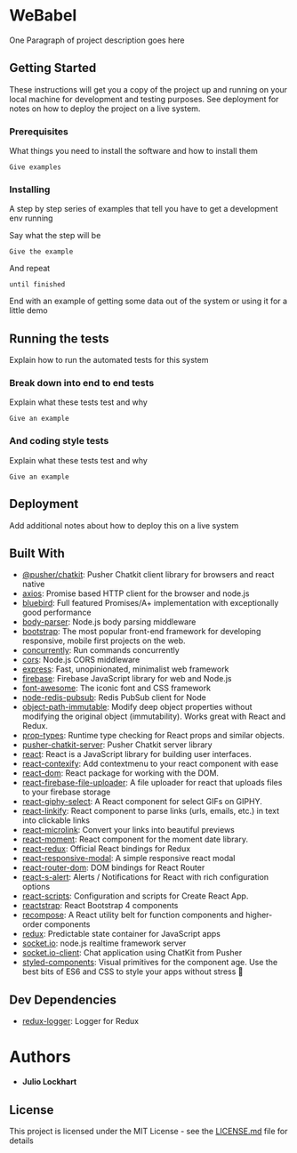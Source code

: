 # WeBabel

One Paragraph of project description goes here

## Getting Started

These instructions will get you a copy of the project up and running on your local machine for development and testing purposes. See deployment for notes on how to deploy the project on a live system.

### Prerequisites

What things you need to install the software and how to install them

```
Give examples
```

### Installing

A step by step series of examples that tell you have to get a development env running

Say what the step will be

```
Give the example
```

And repeat

```
until finished
```

End with an example of getting some data out of the system or using it for a little demo

## Running the tests

Explain how to run the automated tests for this system

### Break down into end to end tests

Explain what these tests test and why

```
Give an example
```

### And coding style tests

Explain what these tests test and why

```
Give an example
```

## Deployment

Add additional notes about how to deploy this on a live system

## Built With

- [@pusher/chatkit](https://ghub.io/@pusher/chatkit): Pusher Chatkit client library for browsers and react native
- [axios](https://ghub.io/axios): Promise based HTTP client for the browser and node.js
- [bluebird](https://ghub.io/bluebird): Full featured Promises/A+ implementation with exceptionally good performance
- [body-parser](https://ghub.io/body-parser): Node.js body parsing middleware
- [bootstrap](https://ghub.io/bootstrap): The most popular front-end framework for developing responsive, mobile first projects on the web.
- [concurrently](https://ghub.io/concurrently): Run commands concurrently
- [cors](https://ghub.io/cors): Node.js CORS middleware
- [express](https://ghub.io/express): Fast, unopinionated, minimalist web framework
- [firebase](https://ghub.io/firebase): Firebase JavaScript library for web and Node.js
- [font-awesome](https://ghub.io/font-awesome): The iconic font and CSS framework
- [node-redis-pubsub](https://ghub.io/node-redis-pubsub): Redis PubSub client for Node
- [object-path-immutable](https://ghub.io/object-path-immutable): Modify deep object properties without modifying the original object (immutability). Works great with React and Redux.
- [prop-types](https://ghub.io/prop-types): Runtime type checking for React props and similar objects.
- [pusher-chatkit-server](https://ghub.io/pusher-chatkit-server): Pusher Chatkit server library
- [react](https://ghub.io/react): React is a JavaScript library for building user interfaces.
- [react-contexify](https://ghub.io/react-contexify): Add contextmenu to your react component with ease
- [react-dom](https://ghub.io/react-dom): React package for working with the DOM.
- [react-firebase-file-uploader](https://ghub.io/react-firebase-file-uploader): A file uploader for react that uploads files to your firebase storage
- [react-giphy-select](https://ghub.io/react-giphy-select): A React component for select GIFs on GIPHY.
- [react-linkify](https://ghub.io/react-linkify): React component to parse links (urls, emails, etc.) in text into clickable links
- [react-microlink](https://ghub.io/react-microlink): Convert your links into beautiful previews
- [react-moment](https://ghub.io/react-moment): React component for the moment date library.
- [react-redux](https://ghub.io/react-redux): Official React bindings for Redux
- [react-responsive-modal](https://ghub.io/react-responsive-modal): A simple responsive react modal
- [react-router-dom](https://ghub.io/react-router-dom): DOM bindings for React Router
- [react-s-alert](https://ghub.io/react-s-alert): Alerts / Notifications for React with rich configuration options
- [react-scripts](https://ghub.io/react-scripts): Configuration and scripts for Create React App.
- [reactstrap](https://ghub.io/reactstrap): React Bootstrap 4 components
- [recompose](https://ghub.io/recompose): A React utility belt for function components and higher-order components
- [redux](https://ghub.io/redux): Predictable state container for JavaScript apps
- [socket.io](https://ghub.io/socket.io): node.js realtime framework server
- [socket.io-client](https://ghub.io/socket.io-client): Chat application using ChatKit from Pusher
- [styled-components](https://ghub.io/styled-components): Visual primitives for the component age. Use the best bits of ES6 and CSS to style your apps without stress 💅

## Dev Dependencies

- [redux-logger](https://ghub.io/redux-logger): Logger for Redux

# Authors

* **Julio Lockhart**

## License

This project is licensed under the MIT License - see the [LICENSE.md](LICENSE.md) file for details